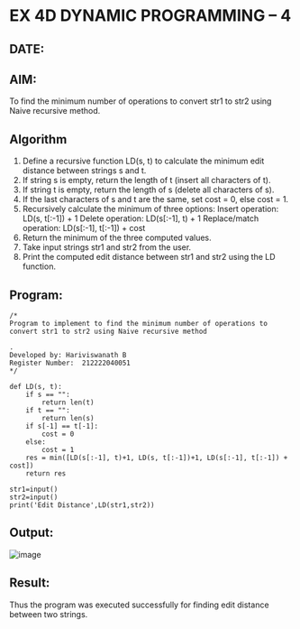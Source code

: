 # EX 4D DYNAMIC PROGRAMMING – 4
## DATE:
## AIM:
To find the minimum number of operations to convert str1 to str2 using Naive recursive method.





## Algorithm
1. Define a recursive function LD(s, t) to calculate the minimum edit distance between strings s and t.
2. If string s is empty, return the length of t (insert all characters of t).
3. If string t is empty, return the length of s (delete all characters of s).
4. If the last characters of s and t are the same, set cost = 0, else cost = 1.
5. Recursively calculate the minimum of three options:
       Insert operation: LD(s, t[:-1]) + 1
       Delete operation: LD(s[:-1], t) + 1
       Replace/match operation: LD(s[:-1], t[:-1]) + cost
6.  Return the minimum of the three computed values.
7.  Take input strings str1 and str2 from the user.
8.  Print the computed edit distance between str1 and str2 using the LD function.

## Program:
```
/*
Program to implement to find the minimum number of operations to convert str1 to str2 using Naive recursive method

.
Developed by: Hariviswanath B
Register Number:  212222040051
*/
```
```
def LD(s, t):
    if s == "":
        return len(t)
    if t == "":
        return len(s)
    if s[-1] == t[-1]:
        cost = 0
    else:
        cost = 1
    res = min([LD(s[:-1], t)+1, LD(s, t[:-1])+1, LD(s[:-1], t[:-1]) + cost])
    return res
    
str1=input()
str2=input()
print('Edit Distance',LD(str1,str2))
```
## Output:

![image](https://github.com/user-attachments/assets/f9e8e992-484b-4444-a00f-f1dd575bdb8c)


## Result:
Thus the program was executed successfully for finding edit distance between two strings.
